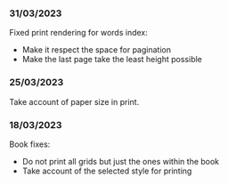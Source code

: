 ### 31/03/2023

Fixed print rendering for words index:

- Make it respect the space for pagination
- Make the last page take the least height possible

### 25/03/2023

Take account of paper size in print.

### 18/03/2023

Book fixes:

- Do not print all grids but just the ones within the book
- Take account of the selected style for printing
